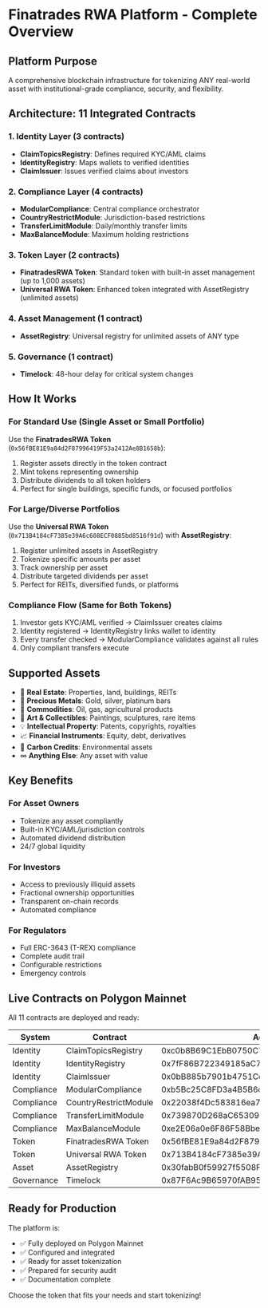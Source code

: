 # Finatrades RWA Platform - Complete Overview

## Platform Purpose
A comprehensive blockchain infrastructure for tokenizing ANY real-world asset with institutional-grade compliance, security, and flexibility.

## Architecture: 11 Integrated Contracts

### 1. Identity Layer (3 contracts)
- **ClaimTopicsRegistry**: Defines required KYC/AML claims
- **IdentityRegistry**: Maps wallets to verified identities
- **ClaimIssuer**: Issues verified claims about investors

### 2. Compliance Layer (4 contracts)
- **ModularCompliance**: Central compliance orchestrator
- **CountryRestrictModule**: Jurisdiction-based restrictions
- **TransferLimitModule**: Daily/monthly transfer limits
- **MaxBalanceModule**: Maximum holding restrictions

### 3. Token Layer (2 contracts)
- **FinatradesRWA Token**: Standard token with built-in asset management (up to 1,000 assets)
- **Universal RWA Token**: Enhanced token integrated with AssetRegistry (unlimited assets)

### 4. Asset Management (1 contract)
- **AssetRegistry**: Universal registry for unlimited assets of ANY type

### 5. Governance (1 contract)
- **Timelock**: 48-hour delay for critical system changes

## How It Works

### For Standard Use (Single Asset or Small Portfolio)
Use the **FinatradesRWA Token** (`0x56fBE81E9a84d2F87996419F53a2412Ae8B1658b`):
1. Register assets directly in the token contract
2. Mint tokens representing ownership
3. Distribute dividends to all token holders
4. Perfect for single buildings, specific funds, or focused portfolios

### For Large/Diverse Portfolios
Use the **Universal RWA Token** (`0x713B4184cF7385e39A6c608ECF0885bd8516f91d`) with **AssetRegistry**:
1. Register unlimited assets in AssetRegistry
2. Tokenize specific amounts per asset
3. Track ownership per asset
4. Distribute targeted dividends per asset
5. Perfect for REITs, diversified funds, or platforms

### Compliance Flow (Same for Both Tokens)
1. Investor gets KYC/AML verified → ClaimIssuer creates claims
2. Identity registered → IdentityRegistry links wallet to identity
3. Every transfer checked → ModularCompliance validates against all rules
4. Only compliant transfers execute

## Supported Assets
- 🏢 **Real Estate**: Properties, land, buildings, REITs
- 🥇 **Precious Metals**: Gold, silver, platinum bars
- 💎 **Commodities**: Oil, gas, agricultural products
- 🎨 **Art & Collectibles**: Paintings, sculptures, rare items
- 💡 **Intellectual Property**: Patents, copyrights, royalties
- 📈 **Financial Instruments**: Equity, debt, derivatives
- 🌱 **Carbon Credits**: Environmental assets
- ∞ **Anything Else**: Any asset with value

## Key Benefits

### For Asset Owners
- Tokenize any asset compliantly
- Built-in KYC/AML/jurisdiction controls
- Automated dividend distribution
- 24/7 global liquidity

### For Investors
- Access to previously illiquid assets
- Fractional ownership opportunities
- Transparent on-chain records
- Automated compliance

### For Regulators
- Full ERC-3643 (T-REX) compliance
- Complete audit trail
- Configurable restrictions
- Emergency controls

## Live Contracts on Polygon Mainnet

All 11 contracts are deployed and ready:

| System | Contract | Address |
|--------|----------|---------|
| Identity | ClaimTopicsRegistry | 0xc0b8B69C1EbB0750C79e9E37003f7f9F67C24ba5 |
| Identity | IdentityRegistry | 0x7fF86B722349185aC7Cc7806067Db4265EC428E1 |
| Identity | ClaimIssuer | 0x0bB885b7901b4751Cd216B18cc99201fBbeAf8dC |
| Compliance | ModularCompliance | 0xb5Bc25C8FD3a4B5B6c95a57c93A950fb8398789D |
| Compliance | CountryRestrictModule | 0x22038f4Dc583816ea78540612b9d7077f7e05011 |
| Compliance | TransferLimitModule | 0x739870D268aC653090070cC13C69F8c730eB58AF |
| Compliance | MaxBalanceModule | 0xe2E06a0e6F86F58Bbe76A6b2d5A580e255Fd4E1b |
| Token | FinatradesRWA Token | 0x56fBE81E9a84d2F87996419F53a2412Ae8B1658b |
| Token | Universal RWA Token | 0x713B4184cF7385e39A6c608ECF0885bd8516f91d |
| Asset | AssetRegistry | 0x30fabB0f59927f5508F7a3b8bfDcf3a60478649F |
| Governance | Timelock | 0x87F6Ac9B65970fAB951A8595Fb3a06B707721C39 |

## Ready for Production

The platform is:
- ✅ Fully deployed on Polygon Mainnet
- ✅ Configured and integrated
- ✅ Ready for asset tokenization
- ✅ Prepared for security audit
- ✅ Documentation complete

Choose the token that fits your needs and start tokenizing!
